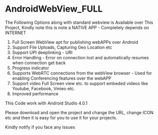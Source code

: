 # AndroidWebView_FULL
The Following Options along with standard webview is Available over This Project, Kindly note this is note a NATIVE APP - Completely depends on INTERNET
  1) Full Screen WebView apt for publishing webAPPs over Android
  2) Support File Uploads, Capturing Geo Location etc
  3) Support UPI deeplinking - URI
  4) Error Handling - Error on connection lost and automatically resumes when connection get back
  5) Progress indicator
  5) Supports WebRTC connections from the webView browser - Used for enabling Conferencing features over the webAPP
  6) Support video Full Screen view etc. to support embeded videos like Youtube, Facebook, Vmieo etc.
  7) Improved performance

This Code work with Android Studio 4.0.1

Please download and open the project and change the URL, change ICON etc and then it is easy for you to use it for your projects.

Kindly notify if you face any issues
